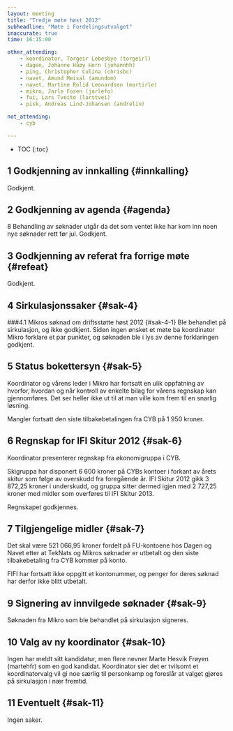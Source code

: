 ```yaml
---
layout: meeting
title: "Tredje møte høst 2012"
subheadline: "Møte i Fordelingsutvalget"
inaccurate: true
time: 16:15:00

other_attending:
    - koordinator, Torgeir Lebesbye (torgeirl)
    - dagen, Johanne Håøy Horn (johannhh)
    - ping, Christopher Culina (chrisbc)
    - navet, Amund Meisal (amundom)
    - navet, Martine Rolid Leonardsen (martirle)
    - mikro, Jarle Fosen (jarlefo)
    - fui, Lars Tveito (larstvei)
    - pisk, Andreas Lind-Johansen (andrelin)

not_attending:
    - cyb

---
```

* TOC
{:toc}


## 1 Godkjenning av innkalling {#innkalling}
Godkjent.

## 2 Godkjenning av agenda {#agenda}
8 Behandling av søknader utgår da det som ventet ikke har kom inn noen nye søknader rett før jul. Godkjent.

## 3 Godkjenning av referat fra forrige møte {#refeat}
Godkjent.

## 4 Sirkulasjonssaker {#sak-4}
###4.1 Mikros søknad om driftsstøtte høst 2012 {#sak-4-1}
Ble behandlet på sirkulasjon, og ikke godkjent. Siden ingen ønsket et møte ba koordinator Mikro forklare et par punkter, og søknaden ble i lys av denne forklaringen godkjent.

## 5 Status bokettersyn {#sak-5}
Koordinator og vårens leder i Mikro har fortsatt en ulik oppfatning av hvorfor, hvordan og når kontroll av enkelte bilag for vårens regnskap kan gjennomføres. Det ser heller ikke ut til at man ville kom frem til en snarlig løsning.

Mangler fortsatt den siste tilbakebetalingen fra CYB på 1 950 kroner.

## 6 Regnskap for IFI Skitur 2012 {#sak-6}
Koordinator presenterer regnskap fra økonomigruppa i CYB.

Skigruppa har disponert 6 600 kroner på CYBs kontoer i forkant av årets skitur som følge av overskudd fra foregående år. IFI Skitur 2012 gikk 3 872,25 kroner i underskudd, og gruppa sitter dermed igjen med 2 727,25 kroner med midler som overføres til IFI Skitur 2013.

Regnskapet godkjennes.

## 7 Tilgjengelige midler {#sak-7}
Det skal være 521 066,95 kroner fordelt på FU-kontoene hos Dagen og Navet etter at TekNats og Mikros søknader er utbetalt og den siste tilbakebetaling fra CYB kommer på konto.

FIFI har fortsatt ikke oppgitt et kontonummer, og penger for deres søknad har derfor ikke blitt utbetalt.

## 9 Signering av innvilgede søknader {#sak-9}
Søknaden fra Mikro som ble behandlet på sirkulasjon signeres.

## 10 Valg av ny koordinator {#sak-10}
Ingen har meldt sitt kandidatur, men flere nevner Marte Hesvik Frøyen (martehfr) som en god kandidat. Koordinator sier det er tvilsomt et koordinatorvalg vil gi noe særlig til personkamp og foreslår at valget gjøres på sirkulasjon i nær fremtid.

## 11 Eventuelt {#sak-11}
Ingen saker.
